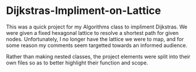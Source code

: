 # Dijkstras-Impliment-on-Lattice

This was a quick project for my Algorithms class to impliment Dijkstras. We were given a fixed hexagonal lattice to resolve a shortest path for given nodes. Unfortunately, I no longer have the lattice we were to map, and for some reason my comments seem targetted towards an informed audience. 

Rather than making nested classes, the project elements were split into their own files so as to better highlight their function and scope.
